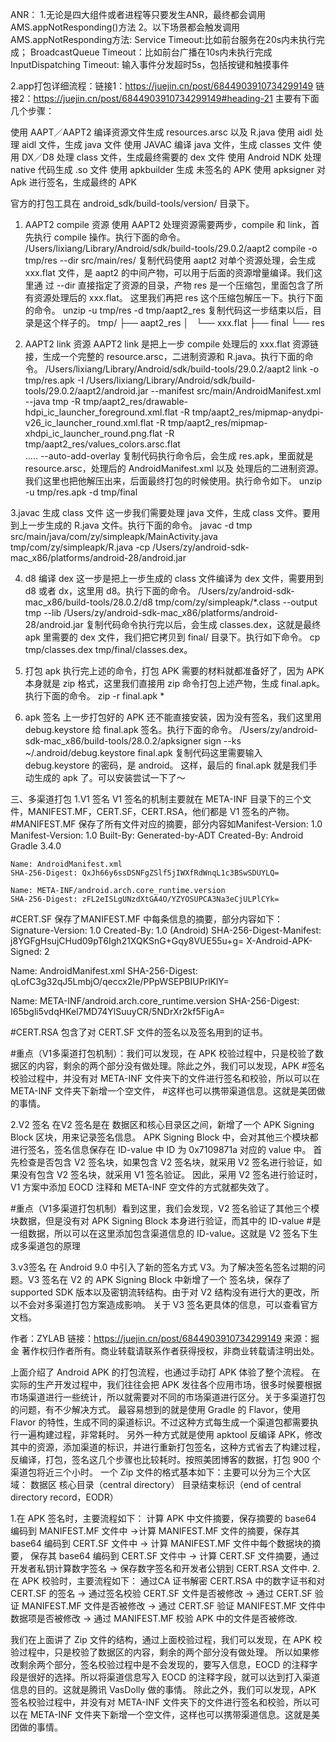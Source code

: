 ANR：
1.无论是四大组件或者进程等只要发生ANR，最终都会调用AMS.appNotResponding()方法
2。以下场景都会触发调用AMS.appNotResponding方法:
Service Timeout:比如前台服务在20s内未执行完成；
BroadcastQueue Timeout：比如前台广播在10s内未执行完成
InputDispatching Timeout: 输入事件分发超时5s，包括按键和触摸事件



2.app打包详细流程：链接1：https://juejin.cn/post/6844903910734299149
                链接2：https://juejin.cn/post/6844903910734299149#heading-21
主要有下面几个步骤：

使用 AAPT／AAPT2 编译资源文件生成 resources.arsc 以及 R.java
使用 aidl 处理 aidl 文件，生成 java 文件
使用 JAVAC 编译 java 文件，生成 classes 文件
使用 DX／D8 处理 class 文件，生成最终需要的 dex 文件
使用 Android NDK 处理 native 代码生成 .so 文件
使用 apkbuilder 生成 未签名的 APK
使用 apksigner 对 Apk 进行签名，生成最终的 APK

官方的打包工具在 android_sdk/build-tools/version/ 目录下。

1. AAPT2 compile 资源
使用 AAPT2 处理资源需要两步，compile 和 link，首先执行 compile 操作。执行下面的命令。
/Users/lixiang/Library/Android/sdk/build-tools/29.0.2/aapt2  compile -o tmp/res --dir src/main/res/ 
复制代码使用 aapt2 对单个资源处理，会生成 xxx.flat 文件，是 aapt2 的中间产物，可以用于后面的资源增量编译。我们这里通
过 --dir 直接指定了资源的目录，产物 res 是一个压缩包，里面包含了所有资源处理后的 xxx.flat。
这里我们再把 res 这个压缩包解压一下。执行下面的命令。
unzip -u tmp/res -d tmp/aapt2_res
复制代码这一步结束以后，目录是这个样子的。
tmp/
├── aapt2_res
│   └── xxx.flat
├── final
└── res

2. AAPT2 link 资源
AAPT2 link 是把上一步 compile 处理后的 xxx.flat 资源链接，生成一个完整的 resource.arsc，二进制资源和 R.java。执行下面的命令。
/Users/lixiang/Library/Android/sdk/build-tools/29.0.2/aapt2  link -o tmp/res.apk  -I /Users/lixiang/Library/Android/sdk/build-tools/29.0.2/aapt2/android.jar 
--manifest src/main/AndroidManifest.xml  --java tmp 
-R tmp/aapt2_res/drawable-hdpi_ic_launcher_foreground.xml.flat
-R tmp/aapt2_res/mipmap-anydpi-v26_ic_launcher_round.xml.flat
-R tmp/aapt2_res/mipmap-xhdpi_ic_launcher_round.png.flat 
-R tmp/aapt2_res/values_colors.arsc.flat  
.....
--auto-add-overlay
复制代码执行命令后，会生成 res.apk，里面就是 resource.arsc，处理后的 AndroidManifest.xml 以及 处理后的二进制资源。我们这里也把他解压出来，后面最终打包的时候使用。执行命令如下。
unzip -u tmp/res.apk -d tmp/final

3.javac 生成 class 文件
这一步我们需要处理 java 文件，生成 class 文件。要用到上一步生成的 R.java 文件。执行下面的命令。
javac -d tmp src/main/java/com/zy/simpleapk/MainActivity.java  tmp/com/zy/simpleapk/R.java -cp /Users/zy/android-sdk-mac_x86/platforms/android-28/android.jar

4. d8 编译 dex
这一步是把上一步生成的 class 文件编译为 dex 文件，需要用到 d8 或者 dx，这里用 d8。执行下面的命令。
/Users/zy/android-sdk-mac_x86/build-tools/28.0.2/d8 tmp/com/zy/simpleapk/*.class --output tmp --lib /Users/zy/android-sdk-mac_x86/platforms/android-28/android.jar
复制代码命令执行完以后，会生成 classes.dex，这就是最终 apk 里需要的 dex 文件，我们把它拷贝到 final/ 目录下。执行如下命令。
cp tmp/classes.dex tmp/final/classes.dex。

5. 打包 apk
执行完上述的命令，打包 APK 需要的材料就都准备好了，因为 APK 本身就是 zip 格式，这里我们直接用 zip 命令打包上述产物，生成 final.apk。执行下面的命令。
zip -r final.apk *

6. apk 签名
上一步打包好的 APK 还不能直接安装，因为没有签名，我们这里用 debug.keystore 给 final.apk 签名。执行下面的命令。
/Users/zy/android-sdk-mac_x86/build-tools/28.0.2/apksigner sign --ks ~/.android/debug.keystore final.apk
复制代码这里需要输入 debug.keystore 的密码，是 android。
这样，最后的 final.apk 就是我们手动生成的 apk 了。可以安装尝试一下了～


三、多渠道打包
1.V1 签名
  V1 签名的机制主要就在 META-INF 目录下的三个文件，MANIFEST.MF，CERT.SF，CERT.RSA，他们都是 V1 签名的产物。
   #MANIFEST.MF 保存了所有文件对应的摘要，部分内容如Manifest-Version: 1.0
    Manifest-Version: 1.0
    Built-By: Generated-by-ADT
    Created-By: Android Gradle 3.4.0
    
    Name: AndroidManifest.xml
    SHA-256-Digest: QxJh66y6ssDSNFgZSlf5jIWXfRdWnqL1c3BSwSDUYLQ=
    
    Name: META-INF/android.arch.core_runtime.version
    SHA-256-Digest: zFL2eISLgUNzdXtGA4O/YZYOSUPCA3Na3eCjULPlCYk=
                            
   #CERT.SF 保存了MANIFEST.MF 中每条信息的摘要，部分内容如下：
   Signature-Version: 1.0
   Created-By: 1.0 (Android)
   SHA-256-Digest-Manifest: j8YGFgHsujCHud09pT6Igh21XQKSnG+Gqy8VUE55u+g=
   X-Android-APK-Signed: 2
   
   Name: AndroidManifest.xml
   SHA-256-Digest: qLofC3g32qJ5LmbjO/qeccx2Ie/PPpWSEPBIUPrlKlY=
   
   Name: META-INF/android.arch.core_runtime.version
   SHA-256-Digest: I65bgli5vdqHKel7MD74YlSuuyCR/5NDrXr2kf5FigA=
   
   #CERT.RSA 包含了对 CERT.SF 文件的签名以及签名用到的证书。
  
  #重点（V1多渠道打包机制）：我们可以发现，在 APK 校验过程中，只是校验了数据区的内容，剩余的两个部分没有做处理。除此之外，我们可以发现，APK 
  #签名校验过程中，并没有对 META-INF 文件夹下的文件进行签名和校验，所以可以在 META-INF 文件夹下新增一个空文件，
  #这样也可以携带渠道信息。这就是美团做的事情。  
  
2.V2 签名
  在V2 签名是在 数据区和核心目录区之间，新增了一个 APK Signing Block 区块，用来记录签名信息。
  APK Signing Block 中，会对其他三个模块都进行签名，签名信息保存在 ID-value 中 ID 为 0x7109871a 对应的 value 中。
  首先检查是否包含 V2 签名块，如果包含 V2 签名块，就采用 V2 签名进行验证，如果没有包含 V2 签名块，就采用 V1 签名验证。
  因此，采用 V2 签名进行验证时，V1 方案中添加 EOCD 注释和 META-INF 空文件的方式就都失效了。
  
  #重点（V1多渠道打包机制）看到这里，我们会发现，V2 签名验证了其他三个模块数据，但是没有对 APK Signing Block 本身进行验证，而其中的 ID-value 
  #是一组数据，所以可以在这里添加包含渠道信息的 ID-value。这就是 V2 签名下生成多渠道包的原理

3.v3签名
在 Android 9.0 中引入了新的签名方式 V3。为了解决签名签名过期的问题。V3 签名在 V2 的 APK Signing Block 中新增了一个
签名块，保存了 supported SDK 版本以及密钥流转结构。由于对 V2 结构没有进行大的更改，所以不会对多渠道打包方案造成影响。
关于 V3 签名更具体的信息，可以查看官方文档。

作者：ZYLAB
链接：https://juejin.cn/post/6844903910734299149
来源：掘金
著作权归作者所有。商业转载请联系作者获得授权，非商业转载请注明出处。
  
上面介绍了 Android APK 的打包流程，也通过手动打 APK 体验了整个流程。
在实际的生产开发过程中，我们往往会把 APK 发往各个应用市场，很多时候要根据市场渠道进行一些统计，所以就需要对不同的市场渠道进行区分。关于多渠道打包的问题，有不少解决方式。
最容易想到的就是使用 Gradle 的 Flavor，使用 Flavor 的特性，生成不同的渠道标识。不过这种方式每生成一个渠道包都需要执行一遍构建过程，非常耗时。
另外一种方式就是使用 apktool 反编译 APK，修改其中的资源，添加渠道的标识，并进行重新打包签名，这种方式省去了构建过程，反编译，打包，签名这几个步骤也比较耗时。按照美团博客的数据，打包 900 个渠道包将近三个小时。
一个 Zip 文件的格式基本如下：主要可以分为三个大区域：
数据区
核心目录（central directory）
目录结束标识（end of central directory record，EODR）

1.在 APK 签名时，主要流程如下：
计算 APK 中文件摘要，保存摘要的 base64 编码到 MANIFEST.MF 文件中 ->计算 MANIFEST.MF 文件的摘要，保存其 base64 编码到 CERT.SF 文件中 -> 计算 MANIFEST.MF 文件中每个数据块的摘要，
保存其 base64 编码到 CERT.SF 文件中 -> 计算 CERT.SF 文件摘要，通过开发者私钥计算数字签名 -> 保存数字签名和开发者公钥到 CERT.RSA 文件中.
2.在 APK 校验时，主要流程如下：
通过CA 证书解密 CERT.RSA 中的数字证书和对 CERT.SF 的签名 -> 通过签名校验 CERT.SF 文件是否被修改 -> 通过 CERT.SF 验证 MANIFEST.MF 文件是否被修改 -> 通过 CERT.SF 验证 MANIFEST.MF 
文件中数据项是否被修改 -> 通过 MANIFEST.MF 校验 APK 中的文件是否被修改.    

我们在上面讲了 Zip 文件的结构，通过上面校验过程，我们可以发现，在 APK 校验过程中，只是校验了数据区的内容，剩余的两个部分没有做处理。
所以如果修改剩余两个部分，签名校验过程中是不会发现的，要写入信息，EOCD 的注释字段是很好的选择。所以将渠道信息写入 EOCD 的注释字段，就可以达到打入渠道信息的目的。这就是腾讯 VasDolly 做的事情。
除此之外，我们可以发现，APK 签名校验过程中，并没有对 META-INF 文件夹下的文件进行签名和校验，所以可以在 META-INF 文件夹下新增一个空文件，这样也可以携带渠道信息。这就是美团做的事情。



